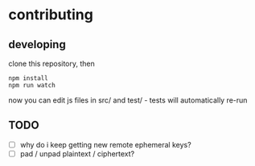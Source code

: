 # contributing 

## developing

clone this repository, then

    npm install
    npm run watch

now you can edit js files in src/ and test/ - tests will automatically re-run

## TODO 

- [ ] why do i keep getting new remote ephemeral keys?
- [ ] pad / unpad plaintext / ciphertext?
